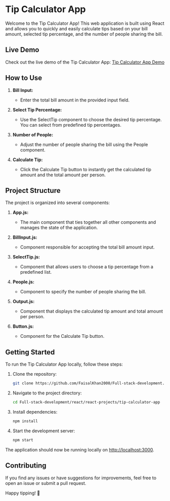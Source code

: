 # Tip Calculator App

Welcome to the Tip Calculator App! This web application is built using React and allows you to quickly and easily calculate tips based on your bill amount, selected tip percentage, and the number of people sharing the bill.

## Live Demo

Check out the live demo of the Tip Calculator App: [Tip Calculator App Demo](https://tip-calculator-app-flash.netlify.app/)

## How to Use

1. **Bill Input:**

   - Enter the total bill amount in the provided input field.

2. **Select Tip Percentage:**

   - Use the SelectTip component to choose the desired tip percentage. You can select from predefined tip percentages.

3. **Number of People:**

   - Adjust the number of people sharing the bill using the People component.

4. **Calculate Tip:**
   - Click the Calculate Tip button to instantly get the calculated tip amount and the total amount per person.

## Project Structure

The project is organized into several components:

1. **App.js:**

   - The main component that ties together all other components and manages the state of the application.

2. **BillInput.js:**

   - Component responsible for accepting the total bill amount input.

3. **SelectTip.js:**

   - Component that allows users to choose a tip percentage from a predefined list.

4. **People.js:**

   - Component to specify the number of people sharing the bill.

5. **Output.js:**

   - Component that displays the calculated tip amount and total amount per person.

6. **Button.js:**
   - Component for the Calculate Tip button.

## Getting Started

To run the Tip Calculator App locally, follow these steps:

1. Clone the repository:

   ```bash
   git clone https://github.com/FaisalKhan2000/Full-stack-development.git
   ```

2. Navigate to the project directory:

   ```bash
   cd Full-stack-development/react/react-projects/tip-calculator-app
   ```

3. Install dependencies:

   ```bash
   npm install
   ```

4. Start the development server:
   ```bash
   npm start
   ```

The application should now be running locally on [http://localhost:3000](http://localhost:3000).

## Contributing

If you find any issues or have suggestions for improvements, feel free to open an issue or submit a pull request.

Happy tipping! 🎉
